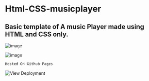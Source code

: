 # Html-CSS-musicplayer

## Basic template of A music Player made using HTML and CSS only.

![image](https://user-images.githubusercontent.com/79045059/118386082-5bd15e80-b632-11eb-9b6a-34cae4511b11.png)

![image](https://user-images.githubusercontent.com/79045059/118386089-6ab81100-b632-11eb-9405-032032038659.png)

```bash
Hosted On Github Pages
```

![View Deployment](https://nyctonio.github.io/html-musicplayer/)

